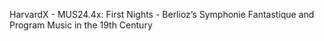 HarvardX - MUS24.4x: First Nights - Berlioz’s Symphonie Fantastique and Program Music in the 19th Century
